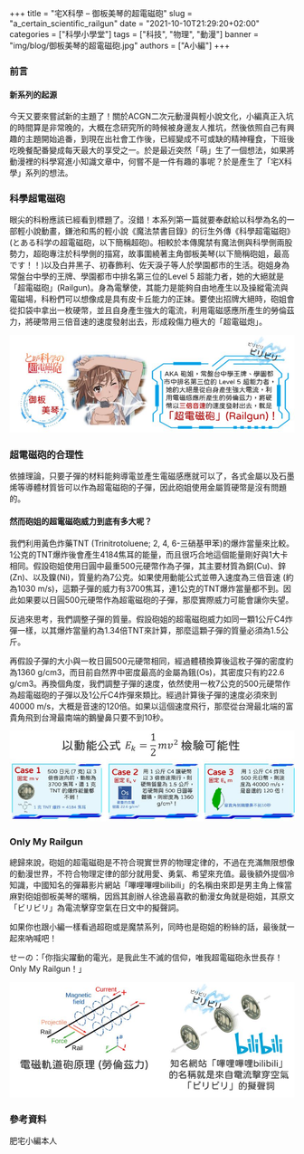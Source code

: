+++
title = "宅X科學 – 御板美琴的超電磁砲"
slug = "a_certain_scientific_railgun"
date = "2021-10-10T21:29:20+02:00"
categories = ["科學小學堂"]
tags = ["科技", "物理", "動漫"]
banner = "img/blog/御板美琴的超電磁砲.jpg"
authors = ["A小編"]
+++

### 前言
#### 新系列的起源

今天又要來嘗試新的主題了！關於ACGN二次元動漫與輕小說文化，小編真正入坑的時間算是非常晚的，大概在念研究所的時候被身邊友人推坑，然後依照自己有興趣的主題開始追番，到現在出社會工作後，已經變成不可或缺的精神糧食，下班後吃晚餐配番變成每天最大的享受之一。於是最近突然「萌」生了一個想法，如果將動漫裡的科學寫進小知識文章中，何嘗不是一件有趣的事呢？於是產生了「宅X科學」系列的想法。

### 科學超電磁砲

眼尖的科粉應該已經看到標題了。沒錯！本系列第一篇就要奉獻給以科學為名的一部輕小說動畫，鎌池和馬的輕小說《魔法禁書目錄》的衍生外傳《科學超電磁砲》(とある科学の超電磁砲，以下簡稱超砲)。相較於本傳魔禁有魔法側與科學側兩股勢力，超砲專注於科學側的描寫，故事圍繞著主角御板美琴(以下簡稱砲姐，最高です！！)以及白井黑子、初春飾利、佐天淚子等人於學園都市的生活。砲姐身為常盤台中學的王牌、學園都市中排名第三位的Level 5 超能力者，她的大絕就是「超電磁砲」(Railgun)。身為電擊使，其能力是能夠自由地產生以及操縱電流與電磁場，科粉們可以想像成是具有皮卡丘能力的正妹。要使出招牌大絕時，砲姐會從扣袋中拿出一枚硬幣，並且自身產生強大的電流，利用電磁感應所產生的勞倫茲力，將硬幣用三倍音速的速度發射出去，形成殺傷力極大的「超電磁炮」。

![character](img/blog/官網1.jpg "主角御板美琴")

### 超電磁砲的合理性
依據理論，只要子彈的材料能夠導電並產生電磁感應就可以了，各式金屬以及石墨烯等導體材質皆可以作為超電磁砲的子彈，因此砲姐使用金屬質硬幣是沒有問題的。

#### 然而砲姐的超電磁砲威力到底有多大呢？

我們利用黃色炸藥TNT (Trinitrotoluene; 2, 4, 6-三硝基甲苯)的爆炸當量來比較。1公克的TNT爆炸後會產生4184焦耳的能量，而且很巧合地這個能量剛好與1大卡相同。假設砲姐使用日圓中最重500元硬幣作為子彈，其主要材質為銅(Cu)、鋅(Zn)、以及鎳(Ni)，質量約為7公克。如果使用動能公式並帶入速度為三倍音速 (約為1030 m/s)，這顆子彈的威力有3700焦耳，連1公克的TNT爆炸當量都不到。因此如果要以日圓500元硬幣作為超電磁砲的子彈，那麼實際威力可能會讓你失望。

反過來思考，我們調整子彈的質量。假設砲姐的超電磁砲威力如同一顆1公斤C4炸彈一樣，以其爆炸當量約為1.34倍TNT來計算，那麼這顆子彈的質量必須為1.5公斤。

再假設子彈的大小與一枚日圓500元硬幣相同，經過體積換算後這枚子彈的密度約為1360 g/cm3，而目前自然界中密度最高的金屬為鋨(Os)，其密度只有約22.6 g/cm3。再換個角度，我們調整子彈的速度，依然使用一枚7公克的500元硬幣作為超電磁砲的子彈以及1公斤C4炸彈來類比。經過計算後子彈的速度必須來到40000 m/s，大概是音速的120倍。如果以這個速度飛行，那麼從台灣最北端的富貴角飛到台灣最南端的鵝鑾鼻只要不到10秒。

![character](img/blog/官網2.jpg "看來超電磁砲並不符合現實世界的物理")

### Only My Railgun

總歸來說，砲姐的超電磁砲是不符合現實世界的物理定律的，不過在充滿無限想像的動漫世界，不符合物理定律的部分就用愛、勇氣、希望來充值。最後額外提個冷知識，中國知名的彈幕影片網站「嗶哩嗶哩bilibili」的名稱由來即是男主角上條當麻對砲姐御板美琴的暱稱，因爲其創辦人徐逸最喜歡的動漫女角就是砲姐，其原文「ビリビリ」為電流擊穿空氣在日文中的擬聲詞。

如果你也跟小編一樣看過超砲或是魔禁系列，同時也是砲姐的粉絲的話，最後就一起來吶喊吧！

せーの：「你指尖躍動的電光，是我此生不滅的信仰，唯我超電磁砲永世長存！Only My Railgun！」

![character](img/blog/官網3.jpg "看來超電磁砲並不符合現實世界的物理")

### 參考資料
肥宅小編本人